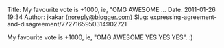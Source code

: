 Title: My favourite vote is +1000, ie, &quot;OMG AWESOME ...
Date: 2011-01-26 19:34
Author: jkakar (noreply@blogger.com)
Slug: expressing-agreement-and-disagreement/7727165950314902721

My favourite vote is +1000, ie, "OMG AWESOME YES YES YES". :)

